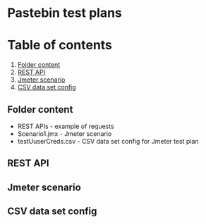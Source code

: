 # Pastebin test plans

# Table of contents
1. [Folder content](#content)
2. [REST API ](#rest_api)
3. [Jmeter scenario](#test_plan)
4. [CSV data set config](#data_set)

## Folder content <a name="content"></a>

* REST APIs - example of requests
* Scenario1.jmx - Jmeter scenario
* testUuserCreds.csv - CSV data set config for Jmeter test plan

## REST API <a name="rest_api"></a>


## Jmeter scenario <a name="test_plan"></a>

## CSV data set config <a name="data_set"></a>